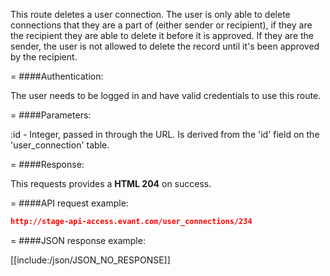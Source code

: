 <!-- --- title: DELETE /user_connections/:id -->

This route deletes a user connection. The user is only able to delete connections that they are a part of (either sender or recipient), if they are the recipient they are able to delete it before it is approved. If they are the sender, the user is not allowed to delete the record until it's been approved by the recipient.
 
=
####Authentication:

The user needs to be logged in and have valid credentials to use this route.

=
####Parameters:

:id - Integer, passed in through the URL. Is derived from the 'id' field on the 'user_connection' table.

=
####Response:

This requests provides a <strong>HTML 204</strong> on success.

=
####API request example:
```json
http://stage-api-access.evant.com/user_connections/234
```

=
####JSON response example:

[[include:/json/JSON_NO_RESPONSE]]